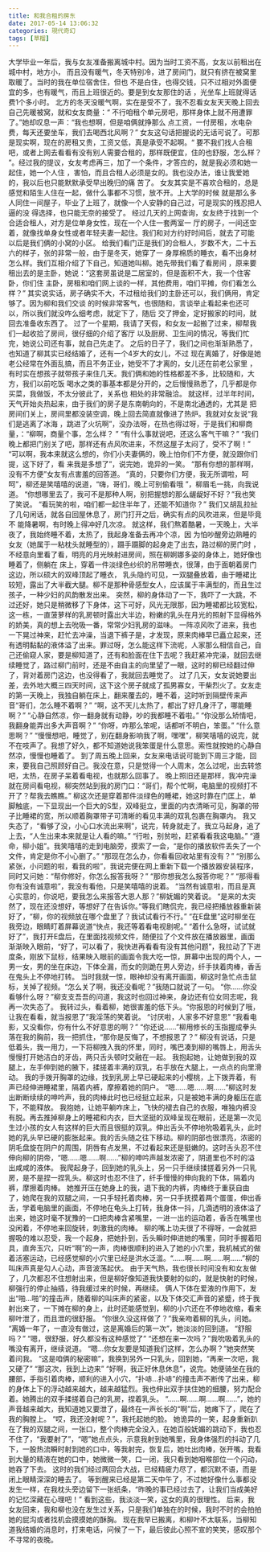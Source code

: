 ```yaml
---
title: 和我合租的房东
date: 2017-05-14 13:06:32
categories: 現代奇幻
tags: [草榴]
---
```

大学毕业一年后，我与女友准备搬离城中村。因为当时工资不高，女友以前租出在城中村，地方小， 而且没有暖气，冬天特别冷，进了房间门，就只有挤在被窝里取暖了。当时的我在单位宿舍住，但也 不是白住，也得交钱，只不过相对外面便宜的多，也有暖气，而且上班很近的。要是到女友那住的话 ，光坐车上班就得话费1个多小时。
北方的冬天没暖气啊，实在是受不了，我不忍看女友天天晚上回去自己先暖被窝，就和女友商量：“ 不行咱租个单元房吧，那样身体上就不用遭罪了。”她却叹息一声：“我也想啊，但是咱俩就挣那么 点工资，一付房租，水电杂费，每天还要坐车，我们去喝西北风啊？”
女友这句话把握说的无话可说了。可那是现实啊，现在的房租又贵，工资又低，真是承受不起啊。“ 要不我们找人合租吧，或者上网去看看有没有别人需要合租的，那样既便宜，住的也舒服，怎么样？ ”。经过我的提议，女友考虑再三，加了一个条件，才答应的，就是我必须和她一起住，她一个人住 ，害怕，而且合租人必须是女的。我也没办法，谁让我爱她的，我以后也只能默默承受早出晚归的痛 苦了。
女友其实是不喜欢合租的，总是感觉和陌生人住在一起，做什么事都不习惯，放不开。上大学的时候 就是那么多人同住一间屋子，毕业了上班了，就像一个人安静的自己过，可是现实的残忍把人逼的没 得选择，也只能无奈的接受了。
经过几天的上网查询，女友终于找到一个合适合租人，对方是位单身女性，现在一个人住一套两室一 厅的房子，一间还空着，就像找单身女性或者年轻夫妻一起住。我们和对方约好时间后，就去了可能 以后是我们俩的小窝的小区。
给我们看门正是我们的合租人，岁数不大，二十五六的样子，张的非常一般，由于是冬天，她穿了一 身厚棉质的睡衣，看不出身材怎么样。我们互相介绍了下自己，知道她叫柳。她先带我们看了看房间 ，原来要租出去的是主卧，她说：“这套房虽说是二居室的，但是面积不大，我一个住客卧，你们住 主卧，房租和咱们网上谈的一样，其他费用，咱们平摊，你们看怎么样？”
其实说实话，房子确实不大，不过租给我们的主卧还可以，我们俩用，肯定够了。因为柳和我们交谈 的时候非常客气，也很随和，言谈举止看起来也还可以，所以我们就没咋么细考虑，就定下了，随后 交了押金，定好搬家的时间，就回去准备收东西了。
过了一个星期，我请了天假，和女友一起搬了过来，柳帮我们一起收拾了房间，很仔细的介绍了客厅 以及厨房、卫生间的情况，等我们忙完，她说公司还有事，就自己先走了。
之后的日子了，我们之间也渐渐熟悉了，也知道了柳其实已经结婚了，还有一个4岁大的女儿，不过 现在离婚了，好像是她老公经常在外面乱搞，而且不务正业，她受不了才离的，女儿还在前老公家里 ，有时实在想孩子就带孩子来住几天。我们俩和她的性格都差不多，比较随和，大方，我们以前吃饭 喝水之类的事基本都是分开的，之后慢慢熟悉了，几乎都是你买菜，我做饭，不太分彼此了，关系也 相处的非常融洽。
就这样，过半年时间，天气开始炎热起来，由于我们的房子是东南朝向的，不是南北通透的，尤其是 把房间们关上，房间里都没装空调，晚上回去简直就像进了热炉。我就对女友说“我们是逃离了冰海 ，跳进了火坑啊”，没办法呀，在热也得过呀，于是我们和柳商量，：“柳啊，商量个事，怎么样？ ”
“有什么事就说吧，还这么客气干嘛？”
“我们晚上都把门别关了吧，那样还有点风吹进来，不然这屋子太闷了，受不了啊！”
“可以啊，我本来就这么想的，你们小夫妻俩的，晚上怕你们不方便，就没跟你们提，这下好了，看 来我是多想了”，说完她，诡异的一笑。
“那有你想的那样啊，没有不方便”女友有点害羞的回答道。
“真的，只要你们方便，我无所谓啦，呵呵”，柳还是笑嘻嘻的说道，“嗨，哥们，晚上可别偷看哦 ”，柳眉毛一挑，向我说道。
“你想哪里去了，我可不是那种人啊，别把握想的那么龌龊好不好？”我也笑了笑说。
“看玩笑的啦，咱们都一起住半年了，还能不知道你？”
我们又胡乱拉扯了几句闲话，就各自回屋休息了，房门打开之后，确实有点的风吹进来，但是毕竟不 能降暑啊，有时晚上得冲好几次凉。
就这样，我们熬着酷暑，一天晚上，大半夜了，我始终睡不着，太热了，我起身准备去再冲个凉，因 为怕吵醒旁边熟睡的女友（她属于一粘枕头就睡型的），蹑手蹑脚的起身走了出去，路过柳的房门时 ，不经意向里看了看，明亮的月光映射进房间，照在柳婀娜多姿的身体上，她好像也睡着了，侧躺在 床上，穿着一件淡绿色纱织的吊带睡衣，很薄，由于面朝着房门这边，所以硕大的双峰顶起了睡衣， 乳头隐约可见，一双腿叠放着，由于睡裙比较短，露出了大半截大腿。柳不是那种骨感型女人，应该属于丰满型的，而且生过孩子，一种少妇的风韵散发出来。
突然，柳的身体动了一下，我吓了一大跳，不过还好，她只是稍微移了下身体，这下可好，风光无限那，因为睡裙都比较宽松，这一栋，一直菠萝样的乳房顿时露出大半边，粉嫩的乳头在月光的照射下显得格外的娇美，真的想上去吮吸一番，常常少妇乳房的滋味。
一阵凉风吹了进来，我也一下晃过神来，赶忙去冲澡，当退下裤子是，才发现，原来肉棒早已矗立起来，还有透明黏黏的液体溢了出来。罪过呀，怎么能这样下流呢，人家那么相信自己，自己还偷窥人家，要是柳知道了，还有和脸面在住下去呢？我赶紧冲完澡，就回去继续睡觉了，路过柳门前时，还是不由自主的向里望了一眼，这时的柳已经翻过伸了，背对着房门这边，也没得看了，我就回去睡觉了。
过了几天，女友说她要出差，去外地大概三四天时间，这下这个房子就成了孤男寡女，干柴烈火了。女友走的第一天晚上，我独自躺在床上，翻来覆去的，睡不着，这时听到隔壁传来声音“哥们，怎么睡不着啊？”
“啊，这不天儿太热了，都出了好几身汗了，哪能睡啊？”
“心静自然凉，你一翻身就有动静，吵的我都睡不着啦。”
“你没那么矫情吧，我翻身能弄出多大声音啊？”
“你呀，咋那么笨呢，话都听不明白，笨蛋。”
“什么意思啊？”
“慢慢想吧，睡觉了，别在翻身影响我了啊，嘿嘿”，柳笑嘻嘻的说完，就不在吱声了。我想了好久，都不知道她说我笨蛋是什么意思。索性就按她的心静自然凉，慢慢也睡着了。
到了周五晚上回来，女友来电话说可能到下周三才能，回来，要我自己照顾好自己。我没在意，只是觉得一个人周末，怎么过呢，出去转悠吧，太热，在房子呆着看电视，也就那么回事了。
晚上照旧还是那样，我冲完澡就在房间看电视，柳突然站到我的房门口：“哥们，帮个忙啊，电脑里的视频打不开了？帮我去瞧瞧。”
柳这次还是穿着那件淡绿色的睡裙，她这时靠在门匡上，单脚触底，一下显现出一个巨大的S型，双峰挺立，里面的内衣清晰可见，胸罩的带子比睡裙的宽，所以顺着胸罩带子可清晰的看见丰满的双乳包裹在胸罩内。
我又失态了，“看够了没，小心口水流出来啊”，说完，转身就走了。我立马起身，追了上去，“人生出来本来就是让人看的嘛。”
“行啦，别贫啦，赶紧看看我这电脑。”
“遵命，柳小姐”。我笑嘻嘻的走到电脑旁，摸索了一会，“是你的播放软件丢失了一个文件，肯定是你不小心删了。”
“那现在怎么办，你看看回收站里有没有？”
“别那么紧张，小问题的啦，看我的啦”，我说完便在网上重新下载一个播放器安装程序，同时又问她：“帮你修好，你怎么报答我呀？”
“那你想我怎么报答你呢？”
“那得看你有没有诚意啦”，我没有看他，只是笑嘻嘻的说着。
“当然有诚意啦，而且是真心实意的，你说吧，要我怎么来报答大恩人那？”柳妩媚的笑着说。
“是来的太突然了，现在还没想好，等想好了在告诉你。”等我们瞎侃完，我已经把播放器重新装好了，“柳，你的视频放在哪个盘里了？我试试看行不行。”
“在E盘里”这时柳坐在我旁边，眼睛盯着屏幕说道“快点，我还等着看电视剧呢。”
“着什么急呀，试试就好了”，我打开E盘后，在里面找视频文件，随便拉了个文件放在播放器里，画面渐渐映入眼前，“好了，可以看了，我快进再看看有没有其他问题”，我拉动了下进度条，刚放下鼠标，结果映入眼前的画面令我大吃一惊，屏幕中出现的两个人，一男一女，男的坐在床边，下体全漏，而女的则跪在男人旁边，纤手扶着肉棒，香舌在鬼头上不停地打转。
当时我就一惊，眼神却没有离开画面，柳这时急忙点击鼠标，关掉了视频。“怎么关了啊，我还没看呢？”我随口就说了一句。
“你……你没看够什么呀？”柳支支吾吾的问道，我这时也回过神来，身边还有位女同志呢，我再一次失态了。
我转过头，看着柳，她很害羞的低下头。“你报恩的时候到了哦，让我在看看，就当报恩了”我淫荡的笑着说。
“讨厌啦，人家多不好意思”
“我看电影，又没看你，你有什么不好意思的啊？”
“你还说……”柳用修长的玉指握成拳头落在我的胸前，我一把抓住，“那你是反悔了，不想报恩了？”
柳没有说话，只是低着头，我一用力，一下将柳拽入我的怀里，同时，嘴巴凑到柳的嘴唇上，用舌头慢慢打开她洁白的牙齿，两只舌头顿时交融在一起。
我抱起她，让她做到我的双腿上，左手伸到她的腋下，揉搓着丰满的双乳，右手放在大腿上，一点点的向里滑动。
我的手拨开胸罩的边缘，找到乳房上早已硬起来的小樱桃，上下拨弄着，有声已经伸进睡裙里，隔着内裤，摩擦着她的阴户。
“嗯……嗯……啊……”柳这时发出断断续续的呻吟声，我的肉棒此时也已经挺立起来，只是被她丰满的身躯压在底下，不能释放。
我抱她，让她平躺咋床上，飞快的褪去自己的衣服，唯独内裤没有脱。再去推掉柳身上的睡裙和内衣，巨大坚挺的双峰呈现在眼前，还是第一次见生过小孩的女人有这样的巨大而且很挺的双乳。伸出舌头不停地吮吸着乳头，此时她的乳头早已硬的膨胀起来。我的舌头随之往下移动。柳的阴部也很漂亮，浓密的阴毛盘旋在阴户的周围，阴唇有点发黑，不过看起来还是挺嫩的。这时舌头忍不住伸向柳的阴帝，“嗯……嗯……啊……”柳的呻吟声越发浓密了，阴道里也不时的溢出咸咸的液体。
我爬起身子，回到她的乳头上，另一只手继续揉搓着另外一只乳房，是不是捏一捏乳头。柳这时也忍不住了，纤手慢慢的伸向我的下体，隔着内裤，摩擦着肉棒。
她推开压在她身上的我，退下我的内裤，肉棒终于重获自由了，她爬在我的双腿之间，一只手轻托着肉棒，另一只手抚摸着两个蛋蛋，伸出香舌，学着电脑里的画面，不停地在龟头上打转，我身体一抖，几滴透明的液体溢了出来，她这时毫不犹豫的一口把肉棒含紧嘴里，一进一出的运动着，香舌在嘴里也没闲着，不停地来回旋转，刺激我的肉棒。
柳的嘴上功夫很了不得呀，一会就把握吸的难以忍受，我一个起身，把她扑到，舌头瞬时伸进她的嘴里，同时手握着阳具，直奔玉穴，只听“啊”的一声，肉棒很顺利的进入了她的小穴里，我机械式的做着活塞运动，已经感觉柳的小穴里已经是洪水泛滥。“……啊……啊……啊……”柳的叫床声真是勾人心动，声音波荡起伏。
由于天气热，我也很长时间没有和女友做了，几次都忍不住想射出来，但是柳好像知道我快要射的似的，就是快射的时候，柳强行的停止抽插，待我缓过来的时候，再继续。
俩人下体在爱液的作用下，发出“啪…啪”的撞击声，随着柳的叫床声的紧密，以及下体交汇声音的紧蹙，终于我射出来了，一下摊在柳的身上，此时还能感觉到，柳的小穴还在不停地收缩，看来柳叶泄了，而且泄的很舒服。
“你很久没这样做了？”我亲吻着柳的乳头，问她。
“离婚一年了，一直没有做过，这是离婚后的第一次”，她淡淡的回到道。
“舒服吗？”
“嗯，很舒服，好久都没有这种感觉了”
“还想在来一次吗？”我吮吸着乳头的嘴没有离开，继续说道。
“嗯…你女友要是知道我们这样，怎么办啊？”她突然笑着问我。
“这是咱俩的秘密嘛”，我换到另外一只乳头，回到她，“再来一次吧，我又硬了”
“那这次，我到上边来”
“好啊，我正好休息休息”，说完。她便骑坐在我的腰部，手指引着肉棒，顺利的进入小穴，“扑哧…扑哧”的撞击声不断传了出来，柳的身体上下的浮动越来越大，越来越猛烈。我也伸出双手扶住她的细腰，努力配合着。她腾出的双手揉搓着自己的乳房，捏着乳头。
“……啊……啊……啊……”，她的声音越来越大，我知道她又要泄了，最终在一声长长的“啊”后，她瘫下了，爬在了我的胸膛上。
“哎，我还没射呢？”，我托起她的脸。
她诡异的一笑，起身重新趴在了我的双腿之间，一张口，整个肉棒完全没入，在她百般妩媚的跳动下，我也忍不住了，“我要射了”，“嗯”她点点头，示意我射到她嘴里，我身体强烈的抖动了几下，一股热流瞬时射到她的口中，等我射完，恢复后，她吐出肉棒，张开嘴，我看到大量的精液在她的口中，她微微一笑，口一闭，我只看到她咽喉部位一个闪动，她吞了下去。
这时的我们经过两回合大战，已经精疲力尽了，都沉默不语，而是闭上眼睛深深的睡去了。
等到醒来已经是第二天中午了，不过她好像什么事都没发生一样，在我枕头旁边留下一张纸条，“昨晚的事已经过去了，让我们当成美好的记忆深藏在心理吧！”
看到这些，我淡淡一笑，这女的真的很理性。
后来，我女友回来，我和柳也没在发生过关系，只是我们单独在的时候，我时不时的会拍拍她的屁沟或者找机会摸摸她的酥胸。
现在我早已搬离，和柳叶不太联系，当柳知道我结婚的消息时，打来电话，问候了一下，最后彼此心照不宣的笑笑，感叹那个不寻常的夜晚。